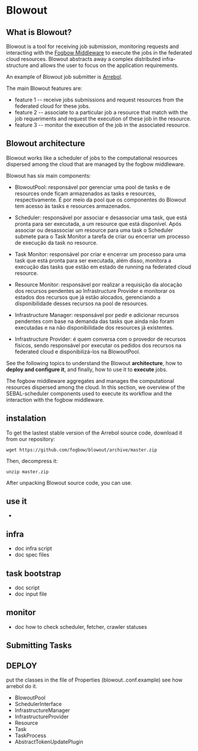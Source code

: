 # Blowout

## What is Blowout?
Blowout is a tool for receiving job submission, monitoring requests and interacting with the [Fogbow Middleware](http://www.fogbowcloud.org/) to execute the jobs in the federated cloud resources. Blowout abstracts away a complex distributed infra-structure and allows the user to focus on the application requirements.

An example of Blowout job submitter is [Arrebol](http://arrebol.lsd.ufcg.edu.br/).

The main Blowout features are:
- feature 1 -- receive jobs submissions and request resources from the federated cloud for these jobs.
- feature 2 -- associate to a particular job a resource that match with the job requeriments and request the execution of these job in the resource.
- feature 3 -- monitor the execution of the job in the associated resource.

## Blowout architecture
Blowout works like a scheduler of jobs to the computational resources dispersed among the cloud that are managed by the fogbow middleware.

Blowout has six main components:

- BlowoutPool: responsável por gerenciar uma pool de tasks e de resources onde ficam armazenados as tasks e resources, respectivamente. É por meio da pool que os componentes do Blowout tem acesso às tasks e resources armazenados.

- Scheduler: responsável por associar e desassociar uma task, que está pronta para ser executada, a um resource que está disponível. Após associar ou desassociar um resource para uma task o Scheduler submete para o Task Monitor a tarefa de criar ou encerrar um processo de execução da task no resource.

- Task Monitor: responsável por criar e encerrar um processo para uma task que está pronta para ser executada, além disso, monitora a execução das tasks que estão em estado de running na federated cloud resource.

- Resource Monitor: responsável por realizar a requisição da alocação dos recursos pendentes ao Infrastructure Provider e monitorar os estados dos recursos que já estão alocados, gerenciando a disponibilidade desses recursos na pool de resources.

- Infrastructure Manager: responsável por pedir e adicionar recursos pendentes com base na demanda das tasks que ainda não foram executadas e na não disponibilidade dos resources já existentes.

- Infrastructure Provider: é quem conversa com o provedor de recursos físicos, sendo responsável por executar os pedidos dos recursos na federated cloud e disponibilizá-los na BlowoutPool.


See the following topics to understand the Blowout **architecture**, how to **deploy and configure it**, and finally, how to use it to **execute** jobs.

The fogbow middleware aggregates and manages the computational resources dispersed among the cloud. In this section, we overview of the SEBAL-scheduler components used to execute its workflow and the interaction with the fogbow middleware.

## instalation
To get the lastest stable version of the Arrebol source code, download it from our repository:

    wget https://github.com/fogbow/blowout/archive/master.zip

Then, decompress it:

    unzip master.zip

After unpacking Blowout source code, you can use.

## use it

- 
 
## infra
- doc infra script
- doc spec files
 
## task bootstrap
- doc script
- doc input file

## monitor
- doc how to check scheduler, fetcher, crawler statuses

## Submitting Tasks

## DEPLOY
put the classes in the file of Properties (blowout..conf.example) see how arrebol do it.

- BlowoutPool
- SchedulerInterface
- InfrastructureManager
- InfrastructureProvider
- Resource
- Task
- TaskProcess
- AbstractTokenUpdatePlugin